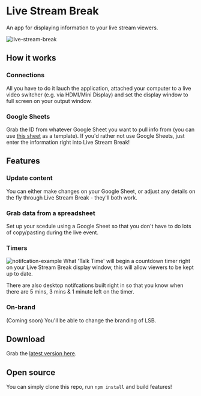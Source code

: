 # Live Stream Break
An app for displaying information to your live stream viewers.

![live-stream-break](https://github.com/iamjohnbarker/live-stream-break/raw/master/assets/live-stream-break.jpg "Live Stream Break")

## How it works
### Connections
All you have to do it lauch the application, attached your computer to a live video switcher (e.g. via HDMI/Mini Display) and set the display window to full screen on your output window.

### Google Sheets
Grab the ID from whatever Google Sheet you want to pull info from (you can use [this sheet](https://docs.google.com/spreadsheets/d/1CPsvb5-kmFa4rSAH89j0B1Bb4DFLfK8_QlhVvwthyAU/edit?usp=sharing) as a template).
If you'd rather not use Google Sheets, just enter the information right into Live Stream Break!

## Features

### Update content
You can either make changes on your Google Sheet, or adjust any details on the fly through Live Stream Break - they'll both work.

### Grab data from a spreadsheet
Set up your scedule using a Google Sheet so that you don't have to do lots of copy/pasting during the live event.

### Timers
![notifcation-example](https://github.com/iamjohnbarker/live-stream-break/raw/master/assets/notification-example.jpg "Notification example")
What 'Talk Time' will begin a countdown timer right on your Live Stream Break display window, this will allow viewers to be kept up to date.

There are also desktop notifcations built right in so that you know when there are 5 mins, 3 mins & 1 minute left on the timer.

### On-brand
(Coming soon) You'll be able to change the branding of LSB.

## Download
Grab the [latest version here](https://github.com/iamjohnbarker/live-stream-break/tree/master/releases).

## Open source
You can simply clone this repo, run `npm install` and build features!
